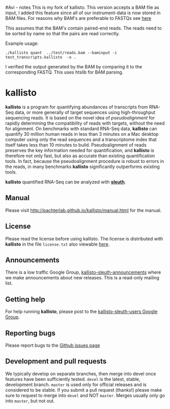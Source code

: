 #Avi - notes
This is my fork of kallisto. This version accepts a BAM file as input,
I added this feature since all of our instrument-data is now stored in
BAM files. For reasons why BAM's are preferable to FASTQs see
[here](http://blastedbio.blogspot.com/2011/10/fastq-must-die-long-live-sambam.html)

This assumes that the BAM's contain paired-end reads. The reads need
to be sorted by name so that the pairs are read correctly.

Example usage:
```
./kallisto quant  ../test/reads.bam --baminput -i test_transcripts.kallisto  -o .
```
I verified the output generated by the BAM by comparing it to the corresponding
FASTQ. This uses htslib for BAM parsing.

# kallisto

__kallisto__ is a program for quantifying abundances of transcripts from
RNA-Seq data, or more generally of target sequences using high-throughput
sequencing reads. It is based on the novel idea of _pseudoalignment_ for
rapidly determining the compatibility of reads with targets, without the need
for alignment. On benchmarks with standard RNA-Seq data, __kallisto__ can
quantify 30 million human reads in less than 3  minutes on a Mac desktop
computer using only the read sequences and a transcriptome index that
itself takes less than 10 minutes to build. Pseudoalignment of reads
preserves the key information needed for quantification, and __kallisto__
is therefore not only fast, but also as accurate than existing
quantification tools. In fact, because the pseudoalignment procedure is
robust to errors in the reads, in many benchmarks __kallisto__
significantly outperforms existing tools.

__kallisto__ quantified RNA-Seq can be analyzed with [__sleuth__](https://github.com/pachterlab/sleuth/).

## Manual

Please visit http://pachterlab.github.io/kallisto/manual.html for the manual.

## License

Please read the license before using kallisto. The license is distributed with __kallisto__ in the file `license.txt` also viewable [here](http://pachterlab.github.io/kallisto/license.html).

## Announcements

There is a low traffic Google Group,
[kallisto-sleuth-announcements](https://groups.google.com/d/forum/kallisto-sleuth-announcements)
where we make announcements about new releases. This is a read-only mailing
list.

## Getting help

For help running __kallisto__, please post to the [kallisto-sleuth-users
Google Group](https://groups.google.com/d/forum/kallisto-sleuth-users).

## Reporting bugs

Please report bugs to the [Github issues
page](https://github.com/pachterlab/kallisto/issues)

## Development and pull requests

We typically develop on separate branches, then merge into devel once features
have been sufficiently tested. `devel` is the latest, stable, development
branch. `master` is used only for official releases and is considered to be
stable. If you submit a pull request (thanks!) please make sure to request to
merge into `devel` and NOT `master`. Merges usually only go into `master`, but
not out.
